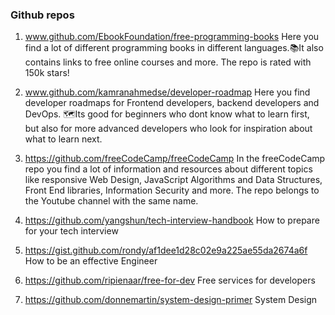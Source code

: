 ### Github repos

1. www.github.com/EbookFoundation/free-programming-books
Here you find a lot of different programming books in different languages.📚It also contains links to free online courses and more. The repo is rated with 150k stars!

1. www.github.com/kamranahmedse/developer-roadmap
Here you find developer roadmaps for Frontend developers, backend developers and DevOps. 🗺Its good for beginners who dont know what to learn first, but also for more advanced developers who look for inspiration about what to learn next.

1. https://github.com/freeCodeCamp/freeCodeCamp
In the freeCodeCamp repo you find a lot of information and resources about different topics like responsive Web Design, JavaScript Algorithms and Data Structures, Front End libraries, Information Security and more. The repo belongs to the Youtube channel with the same name.

1. https://github.com/yangshun/tech-interview-handbook
How to prepare for your tech interview

1. https://gist.github.com/rondy/af1dee1d28c02e9a225ae55da2674a6f
How to be an effective Engineer

1. https://github.com/ripienaar/free-for-dev
Free services for developers

1. https://github.com/donnemartin/system-design-primer
System Design
